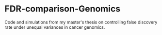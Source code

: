 # FDR-comparison-Genomics
Code and simulations from my master's thesis on controlling false discovery rate under unequal variances in cancer genomics.
